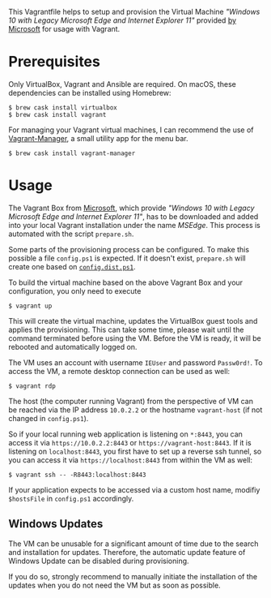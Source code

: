 This Vagrantfile helps to setup and provision the Virtual Machine *"Windows 10 with 
Legacy Microsoft Edge and Internet Explorer 11"* provided 
[by Microsoft](https://developer.microsoft.com/en-us/microsoft-edge/tools/vms/) for usage with Vagrant.

# Prerequisites
Only VirtualBox, Vagrant and Ansible are required. On macOS, these dependencies can be installed using Homebrew:

```
$ brew cask install virtualbox
$ brew cask install vagrant
```

For managing your Vagrant virtual machines, I can recommend the use of [Vagrant-Manager](http://vagrantmanager.com/), a small utility app for the menu bar.

```
$ brew cask install vagrant-manager
```

# Usage
The Vagrant Box from [Microsoft](https://developer.microsoft.com/en-us/microsoft-edge/tools/vms/),
which provide *"Windows 10 with Legacy Microsoft Edge and Internet Explorer 11"*, has to be downloaded
and added into your local Vagrant installation under the name *MSEdge*. This process is automated with
the script `prepare.sh`.

Some parts of the provisioning process can be configured. To make this possible a file `config.ps1` is expected.
If it doesn't exist, `prepare.sh` will create one based on [`config.dist.ps1`](config.dist.ps1).

To build the virtual machine based on the above Vagrant Box and your configuration, you only need to execute

```
$ vagrant up
```

This will create the virtual machine, updates the VirtualBox guest tools and applies the provisioning.
This can take some time, please wait until the command terminated before using the VM. Before the VM is ready, it will be rebooted and automatically logged on.

The VM uses an account with username `IEUser` and password `Passw0rd!`. To access the VM, a remote desktop connection can be used as well:

```
$ vagrant rdp
```

The host (the computer running Vagrant) from the perspective of VM can be reached via the IP address 
`10.0.2.2` or the hostname `vagrant-host` (if not changed in `config.ps1`).

So if your local running web application is listening on `*:8443`, you can access it
via `https://10.0.2.2:8443` or `https://vagrant-host:8443`. If it is listening on `localhost:8443`, 
you first have to set up a reverse ssh tunnel, so you can access it via `https://localhost:8443` 
from within the VM as well:

```
$ vagrant ssh -- -R8443:localhost:8443
```

If your application expects to be accessed via a custom host name, modifiy `$hostsFile` in `config.ps1`
accordingly.

## Windows Updates

The VM can be unusable for a significant amount of time due to the search and installation for
updates. Therefore, the automatic update feature of Windows Update can be disabled during provisioning.

If you do so, strongly recommend to manually initiate the installation of the updates when you do not
need the VM but as soon as possible.
